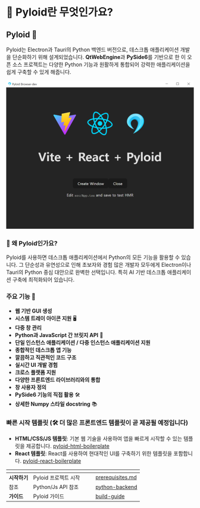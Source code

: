 # 💎 Pyloid란 무엇인가요?

## Pyloid 👋

Pyloid는 Electron과 Tauri의 Python 백엔드 버전으로, 데스크톱 애플리케이션 개발을 단순화하기 위해 설계되었습니다. **QtWebEngine**과 **PySide6**를 기반으로 한 이 오픈 소스 프로젝트는 다양한 Python 기능과 원활하게 통합되어 강력한 애플리케이션을 쉽게 구축할 수 있게 해줍니다.

![예시_이미지](.gitbook/assets/example.png)

### 🚀 왜 Pyloid인가요?

Pyloid를 사용하면 데스크톱 애플리케이션에서 Python의 모든 기능을 활용할 수 있습니다. 그 단순성과 유연성으로 인해 초보자와 경험 많은 개발자 모두에게 Electron이나 Tauri의 Python 중심 대안으로 완벽한 선택입니다. 특히 AI 기반 데스크톱 애플리케이션 구축에 최적화되어 있습니다.

### 주요 기능 🚀

- **웹 기반 GUI 생성**
- **시스템 트레이 아이콘 지원** 🖥️
- **다중 창 관리**
- **Python과 JavaScript 간 브릿지 API** 🌉
- **단일 인스턴스 애플리케이션 / 다중 인스턴스 애플리케이션 지원**
- **종합적인 데스크톱 앱 기능**
- **깔끔하고 직관적인 코드 구조**
- **실시간 UI 개발 경험**
- **크로스 플랫폼 지원**
- **다양한 프론트엔드 라이브러리와의 통합**
- **창 사용자 정의**
- **PySide6 기능의 직접 활용** 🛠️
- **상세한 Numpy 스타일 docstring** 📚

### 빠른 시작 템플릿 (🛠️ 더 많은 프론트엔드 템플릿이 곧 제공될 예정입니다)

- **HTML/CSS/JS 템플릿**: 기본 웹 기술을 사용하여 앱을 빠르게 시작할 수 있는 템플릿을 제공합니다. [pyloid-html-boilerplate](https://github.com/pyloid/pyloid-html-boilerplate)
- **React 템플릿**: React를 사용하여 현대적인 UI를 구축하기 위한 템플릿을 포함합니다. [pyloid-react-boilerplate](https://github.com/pyloid/pyloid-react-boilerplate)

<table data-view="cards"><thead><tr><th></th><th></th><th data-hidden data-card-cover data-type="files"></th><th data-hidden></th><th data-hidden data-card-target data-type="content-ref"></th></tr></thead><tbody><tr><td><strong>시작하기</strong></td><td>Pyloid 프로젝트 시작</td><td></td><td></td><td><a href="getting-started/prerequisites.md">prerequisites.md</a></td></tr><tr><td>참조</td><td>Python/Js API 참조</td><td></td><td></td><td><a href="api/python-backend/">python-backend</a></td></tr><tr><td><strong>가이드</strong></td><td>Pyloid 가이드</td><td></td><td></td><td><a href="guides/build-guide/">build-guide</a></td></tr></tbody></table>
